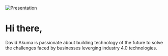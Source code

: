![Presentation](https://res.cloudinary.com/sl-asset/image/upload/v1607690906/david/IMG-20201021-WA0028_uarnvs.jpg)
# Hi there,

David Akuma is passionate about building technology of the future to solve the challenges faced by businesses leverging industry 4.0 technologies.

